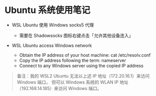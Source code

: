 # Ubuntu 系统使用笔记

- WSL Ubuntu 使用 Windows socks5 代理
  - 需要在 Shadowsocks 图标右键点击「允许其他设备连入」

- WSL Ubuntu access Windows network
  - Obtain the IP address of your host machine: cat /etc/resolv.conf
  - Copy the IP address following the term: nameserver
  - Connect to any Windows server using the copied IP address

> 备注：我的 WSL2 Ubuntu 无法以上述 IP 地址（172.20.16.1）来访问 Windows 端口，
> 但可以 Windows 系统的 WLAN IP 地址（192.168.14.185）来访问 Windows 端口。
